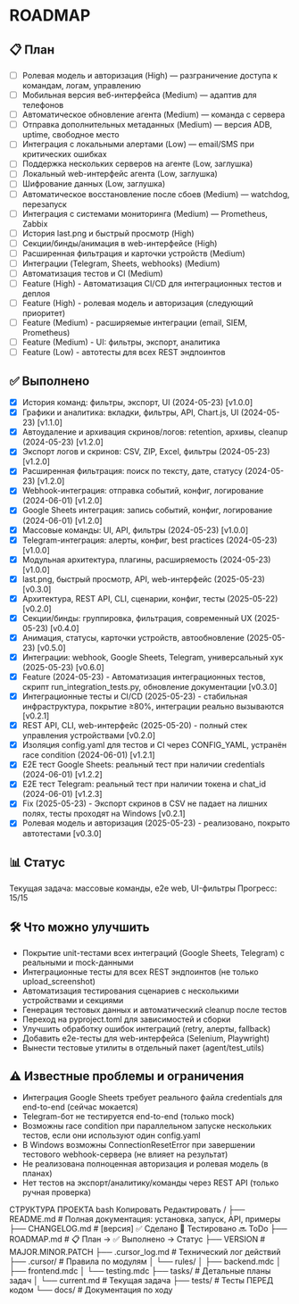 # ROADMAP

## 📋 План

- [ ] Ролевая модель и авторизация (High) — разграничение доступа к командам, логам, управлению
- [ ] Мобильная версия веб-интерфейса (Medium) — адаптив для телефонов
- [ ] Автоматическое обновление агента (Medium) — команда с сервера
- [ ] Отправка дополнительных метаданных (Medium) — версия ADB, uptime, свободное место
- [ ] Интеграция с локальными алертами (Low) — email/SMS при критических ошибках
- [ ] Поддержка нескольких серверов на агенте (Low, заглушка)
- [ ] Локальный web-интерфейс агента (Low, заглушка)
- [ ] Шифрование данных (Low, заглушка)
- [ ] Автоматическое восстановление после сбоев (Medium) — watchdog, перезапуск
- [ ] Интеграция с системами мониторинга (Medium) — Prometheus, Zabbix
- [ ] История last.png и быстрый просмотр (High)
- [ ] Секции/бинды/анимация в web-интерфейсе (High)
- [ ] Расширенная фильтрация и карточки устройств (Medium)
- [ ] Интеграции (Telegram, Sheets, webhooks) (Medium)
- [ ] Автоматизация тестов и CI (Medium)
- [ ] Feature (High) - Автоматизация CI/CD для интеграционных тестов и деплоя
- [ ] Feature (High) - ролевая модель и авторизация (следующий приоритет)
- [ ] Feature (Medium) - расширяемые интеграции (email, SIEM, Prometheus)
- [ ] Feature (Medium) - UI: фильтры, экспорт, аналитика
- [ ] Feature (Low) - автотесты для всех REST эндпоинтов

## ✅ Выполнено  

- [x] История команд: фильтры, экспорт, UI (2024-05-23) [v1.0.0]
- [x] Графики и аналитика: вкладки, фильтры, API, Chart.js, UI (2024-05-23) [v1.1.0]
- [x] Автоудаление и архивация скринов/логов: retention, архивы, cleanup (2024-05-23) [v1.2.0]
- [x] Экспорт логов и скринов: CSV, ZIP, Excel, фильтры (2024-05-23) [v1.2.0]
- [x] Расширенная фильтрация: поиск по тексту, дате, статусу (2024-05-23) [v1.2.0]
- [x] Webhook-интеграция: отправка событий, конфиг, логирование (2024-06-01) [v1.2.0]
- [x] Google Sheets интеграция: запись событий, конфиг, логирование (2024-06-01) [v1.2.0]
- [x] Массовые команды: UI, API, фильтры (2024-05-23) [v1.0.0]
- [x] Telegram-интеграция: алерты, конфиг, best practices (2024-05-23) [v1.0.0]
- [x] Модульная архитектура, плагины, расширяемость (2024-05-23) [v1.0.0]
- [x] last.png, быстрый просмотр, API, web-интерфейс (2025-05-23) [v0.3.0]
- [x] Архитектура, REST API, CLI, сценарии, конфиг, тесты (2025-05-22) [v0.2.0]
- [x] Секции/бинды: группировка, фильтрация, современный UX (2025-05-23) [v0.4.0]
- [x] Анимация, статусы, карточки устройств, автообновление (2025-05-23) [v0.5.0]
- [x] Интеграции: webhook, Google Sheets, Telegram, универсальный хук (2025-05-23) [v0.6.0]
- [x] Feature (2024-05-23) - Автоматизация интеграционных тестов, скрипт run_integration_tests.py, обновление документации [v0.3.0]
- [x] Интеграционные тесты и CI/CD (2025-05-23) - стабильная инфраструктура, покрытие ≥80%, интеграции реально вызываются [v0.2.1]
- [x] REST API, CLI, web-интерфейс (2025-05-20) - полный стек управления устройствами [v0.2.0]
- [x] Изоляция config.yaml для тестов и CI через CONFIG_YAML, устранён race condition (2024-06-01) [v1.2.1]
- [x] E2E тест Google Sheets: реальный тест при наличии credentials (2024-06-01) [v1.2.2]
- [x] E2E тест Telegram: реальный тест при наличии токена и chat_id (2024-06-01) [v1.2.3]
- [x] Fix (2025-05-23) - Экспорт скринов в CSV не падает на лишних полях, тесты проходят на Windows [v0.2.1]
- [x] Ролевая модель и авторизация (2025-05-23) - реализовано, покрыто автотестами [v0.3.0]

## 📊 Статус

Текущая задача: массовые команды, e2e web, UI-фильтры
Прогресс: 15/15

## 🛠️ Что можно улучшить

- Покрытие unit-тестами всех интеграций (Google Sheets, Telegram) с реальными и mock-данными
- Интеграционные тесты для всех REST эндпоинтов (не только upload_screenshot)
- Автоматизация тестирования сценариев с несколькими устройствами и секциями
- Генерация тестовых данных и автоматический cleanup после тестов
- Переход на pyproject.toml для зависимостей и сборки
- Улучшить обработку ошибок интеграций (retry, алерты, fallback)
- Добавить e2e-тесты для web-интерфейса (Selenium, Playwright)
- Вынести тестовые утилиты в отдельный пакет (agent/test_utils)

## ⚠️ Известные проблемы и ограничения

- Интеграция Google Sheets требует реального файла credentials для end-to-end (сейчас мокается)
- Telegram-бот не тестируется end-to-end (только mock)
- Возможны race condition при параллельном запуске нескольких тестов, если они используют один config.yaml
- В Windows возможны ConnectionResetError при завершении тестового webhook-сервера (не влияет на результат)
- Не реализована полноценная авторизация и ролевая модель (в планах)
- Нет тестов на экспорт/аналитику/команды через REST API (только ручная проверка)

СТРУКТУРА ПРОЕКТА
bash
Копировать
Редактировать
/
├── README.md           # Полная документация: установка, запуск, API, примеры
├── CHANGELOG.md        # [версия] ✅ Сделано 🧪 Тестировано 🔜 ToDo
├── ROADMAP.md          # 📋 План → ✅ Выполнено → Статус
├── VERSION             # MAJOR.MINOR.PATCH
├── .cursor_log.md      # Технический лог действий
├── .cursor/            # Правила по модулям
│   └── rules/
│       ├── backend.mdc
│       ├── frontend.mdc
│       └── testing.mdc
├── tasks/              # Детальные планы задач
│   └── current.md      # Текущая задача
├── tests/              # Тесты ПЕРЕД кодом
└── docs/               # Документация по ходу
